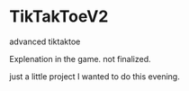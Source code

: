 # TikTakToeV2
advanced tiktaktoe
 
Explenation in the game. 
not finalized.

just a little project I wanted to do this evening.
